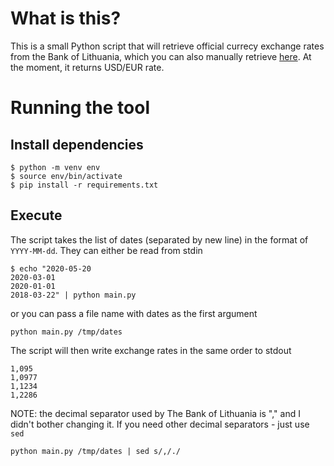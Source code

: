 # What is this?
This is a small Python script that will retrieve official currecy exchange rates from the Bank of Lithuania, which you can also manually retrieve [here](https://www.lb.lt/lt/pagal-buhalterines-apskaitos-istatyma-formuojami-euro-ir-uzsienio-valiutu-santykiai). At the moment, it returns USD/EUR rate.

# Running the tool
## Install dependencies
```
$ python -m venv env
$ source env/bin/activate
$ pip install -r requirements.txt
```
## Execute
The script takes the list of dates (separated by new line) in the format of `YYYY-MM-dd`. They can either be read from stdin
```
$ echo "2020-05-20
2020-03-01
2020-01-01
2018-03-22" | python main.py
```
or you can pass a file name with dates as the first argument
```
python main.py /tmp/dates
```
The script will then write exchange rates in the same order to stdout
```
1,095
1,0977
1,1234
1,2286
```
NOTE: the decimal separator used by The Bank of Lithuania is "," and I didn't bother changing it. If you need other decimal separators - just use `sed`
```
python main.py /tmp/dates | sed s/,/./
```
